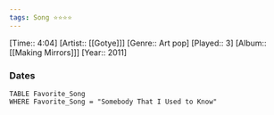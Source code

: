 ```yaml
---
tags: Song ⭐⭐⭐⭐ 
---
```

[Time:: 4:04]
[Artist:: [[Gotye]]]
[Genre:: Art pop]
[Played:: 3]
[Album:: [[Making Mirrors]]]
[Year:: 2011]
### Dates
````dataview
TABLE Favorite_Song
WHERE Favorite_Song = "Somebody That I Used to Know"
````